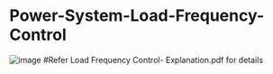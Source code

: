 # Power-System-Load-Frequency-Control
![image](https://github.com/Divya-Samudra/Power-System-Load-Frequency-Control/assets/130666521/462be0d8-498b-4149-84f0-f8c3dfdb9ceb)
#Refer Load Frequency Control- Explanation.pdf for details
